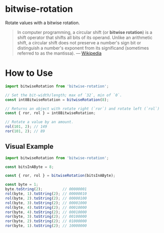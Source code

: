 # bitwise-rotation

Rotate values with a bitwise rotation.

> In computer programming, a circular shift (or **bitwise rotation**) is a shift
> operator that shifts all bits of its operand. Unlike an arithmetic shift, a
> circular shift does not preserve a number's sign bit or distinguish a number's
> exponent from its significand (sometimes referred to as the mantissa).
> &mdash; [Wikipedia][1]

# How to Use

```js
import bitwiseRotation from 'bitwise-rotation';

// Set the bit-width/length; max of `32`, min of `0`.
const int8BitwiseRotation = bitwiseRotation(8);

// Returns an object with rotate right (`ror`) and rotate left (`rol`) methods.
const { ror, rol } = int8BitwiseRotation;

// Rotate a value by an amount.
rol(101, 2); // 149
ror(101, 2); // 89
```

## Visual Example

```js
import bitwiseRotation from 'bitwise-rotation';

const bitsInAByte = 8;

const { ror, rol } = bitwiseRotation(bitsInAByte);

const byte = 1;
byte.toString(2);         // 00000001
rol(byte, 1).toString(2); // 00000010
rol(byte, 2).toString(2); // 00000100
rol(byte, 3).toString(2); // 00001000
rol(byte, 4).toString(2); // 00010000
ror(byte, 4).toString(2); // 00010000
ror(byte, 3).toString(2); // 00100000
ror(byte, 2).toString(2); // 01000000
ror(byte, 1).toString(2); // 10000000
```

[1]: https://en.wikipedia.org/wiki/Circular_shift
